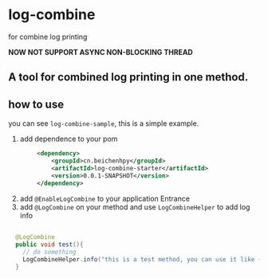 # log-combine
for combine log printing

**NOW NOT SUPPORT ASYNC NON-BLOCKING THREAD**

## A tool for combined log printing in one method.

## how to use
you can see `log-combine-sample`, this is a simple example.
1. add dependence to your pom
```xml
        <dependency>
            <groupId>cn.beichenhpy</groupId>
            <artifactId>log-combine-starter</artifactId>
            <version>0.0.1-SNAPSHOT</version>
        </dependency>
```
2. add `@EnableLogCombine` to your application Entrance
3. add `@LogCombine` on your method and use `LogCombineHelper` to add log info
```java
  
  @LogCombine
  public void test(){
    // do something
    LogCombineHelper.info("this is a test method, you can use it like {}", "logback");
  }

```
